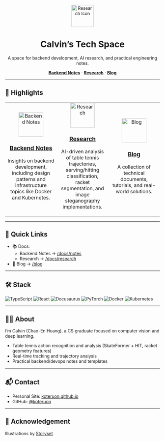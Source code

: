 <p align="center">
  <a href="https://koteruon.github.io">
    <img src="https://koteruon.github.io/images/homepage/research.svg" alt="Research Icon" width="72" height="72">
  </a>
</p>

<h1 align="center">Calvin’s Tech Space</h1>

<p align="center">
  A space for backend development, AI research, and practical engineering notes.
</p>

<p align="center">
  <a href="https://koteruon.github.io/docs/notes"><strong>Backend Notes</strong></a> ·
  <a href="https://koteruon.github.io/docs/research"><strong>Research</strong></a> ·
  <a href="https://koteruon.github.io/blog"><strong>Blog</strong></a>
</p>

---

## 🚀 Highlights

<table>
  <tr>
    <td align="center" width="33%">
      <a href="https://koteruon.github.io/docs/notes">
        <img src="https://koteruon.github.io/images/homepage/notes.svg" alt="Backend Notes" height="80">
      </a>
      <h3><a href="https://koteruon.github.io/docs/notes">Backend Notes</a></h3>
      <p>Insights on backend development, including design patterns and infrastructure topics like Docker and Kubernetes.</p>
    </td>
    <td align="center" width="33%">
      <a href="https://koteruon.github.io/docs/research">
        <img src="https://koteruon.github.io/images/homepage/research.svg" alt="Research" height="80">
      </a>
      <h3><a href="https://koteruon.github.io/docs/research">Research</a></h3>
      <p>AI-driven analysis of table tennis trajectories, serving/hitting classification, racket segmentation, and image steganography implementations.</p>
    </td>
    <td align="center" width="33%">
      <a href="https://koteruon.github.io/blog">
        <img src="https://koteruon.github.io/images/homepage/blog.svg" alt="Blog" height="80">
      </a>
      <h3><a href="https://koteruon.github.io/blog">Blog</a></h3>
      <p>A collection of technical documents, tutorials, and real-world solutions.</p>
    </td>
  </tr>
</table>

---

## 🧭 Quick Links

- 📚 Docs:
  - Backend Notes → <a href="https://koteruon.github.io/docs/notes">/docs/notes</a>
  - Research → <a href="https://koteruon.github.io/docs/research">/docs/research</a>
- 📝 Blog → <a href="https://koteruon.github.io/blog">/blog</a>

---

## 🛠️ Stack

<img alt="TypeScript" src="https://img.shields.io/badge/TypeScript-3178C6?logo=typescript&logoColor=white">
<img alt="React" src="https://img.shields.io/badge/React-20232A?logo=react&logoColor=61DAFB">
<img alt="Docusaurus" src="https://img.shields.io/badge/Docusaurus-2D2E32?logo=docusaurus&logoColor=fff">
<img alt="PyTorch" src="https://img.shields.io/badge/PyTorch-EE4C2C?logo=pytorch&logoColor=white">
<img alt="Docker" src="https://img.shields.io/badge/Docker-2496ED?logo=docker&logoColor=white">
<img alt="Kubernetes" src="https://img.shields.io/badge/Kubernetes-326CE5?logo=kubernetes&logoColor=white">

---

## 🧑‍💻 About

I’m Calvin (Chao-En Huang), a CS graduate focused on computer vision and deep learning.

- Table tennis action recognition and analysis (SkateFormer + HIT, racket geometry features)
- Real-time tracking and trajectory analysis
- Practical backend/devops notes and templates

---

## 📬 Contact

- Personal Site: <a href="https://koteruon.github.io">koteruon.github.io</a>
- GitHub: <a href="https://github.com/koteruon">@koteruon</a>

---

## 🙏 Acknowledgement

Illustrations by [Storyset](https://storyset.com/)